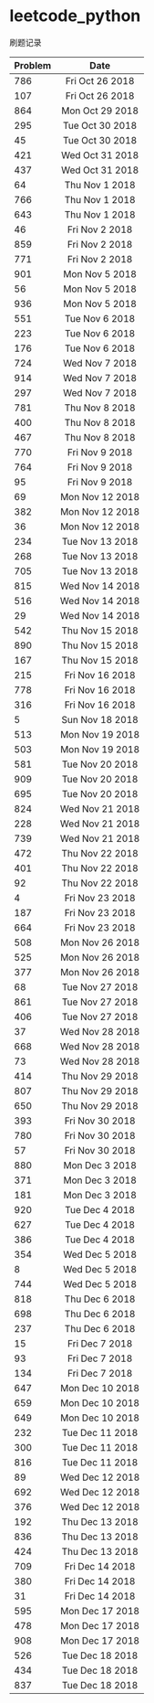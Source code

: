 # leetcode_python
刷题记录


| Problem  |      Date     |
|----------|:-------------:|
|786|Fri Oct 26 2018|
|107|Fri Oct 26 2018|
|864|Mon Oct 29 2018|
|295|Tue Oct 30 2018|
|45|Tue Oct 30 2018|
|421|Wed Oct 31 2018|
|437|Wed Oct 31 2018|
|64|Thu Nov  1 2018|
|766|Thu Nov  1 2018|
|643|Thu Nov  1 2018|
|46|Fri Nov  2 2018|
|859|Fri Nov  2 2018|
|771|Fri Nov  2 2018|
|901|Mon Nov  5 2018|
|56|Mon Nov  5 2018|
|936|Mon Nov  5 2018|
|551|Tue Nov  6 2018|
|223|Tue Nov  6 2018|
|176|Tue Nov  6 2018|
|724|Wed Nov  7 2018|
|914|Wed Nov  7 2018|
|297|Wed Nov  7 2018|
|781|Thu Nov  8 2018|
|400|Thu Nov  8 2018|
|467|Thu Nov  8 2018|
|770|Fri Nov  9 2018|
|764|Fri Nov  9 2018|
|95|Fri Nov  9 2018|
|69|Mon Nov 12 2018|
|382|Mon Nov 12 2018|
|36|Mon Nov 12 2018|
|234|Tue Nov 13 2018|
|268|Tue Nov 13 2018|
|705|Tue Nov 13 2018|
|815|Wed Nov 14 2018|
|516|Wed Nov 14 2018|
|29|Wed Nov 14 2018|
|542|Thu Nov 15 2018|
|890|Thu Nov 15 2018|
|167|Thu Nov 15 2018|
|215|Fri Nov 16 2018|
|778|Fri Nov 16 2018|
|316|Fri Nov 16 2018|
|5|Sun Nov 18 2018|
|513|Mon Nov 19 2018|
|503|Mon Nov 19 2018|
|581|Tue Nov 20 2018|
|909|Tue Nov 20 2018|
|695|Tue Nov 20 2018|
|824|Wed Nov 21 2018|
|228|Wed Nov 21 2018|
|739|Wed Nov 21 2018|
|472|Thu Nov 22 2018|
|401|Thu Nov 22 2018|
|92|Thu Nov 22 2018|
|4|Fri Nov 23 2018|
|187|Fri Nov 23 2018|
|664|Fri Nov 23 2018|
|508|Mon Nov 26 2018|
|525|Mon Nov 26 2018|
|377|Mon Nov 26 2018|
|68|Tue Nov 27 2018|
|861|Tue Nov 27 2018|
|406|Tue Nov 27 2018|
|37|Wed Nov 28 2018|
|668|Wed Nov 28 2018|
|73|Wed Nov 28 2018|
|414|Thu Nov 29 2018|
|807|Thu Nov 29 2018|
|650|Thu Nov 29 2018|
|393|Fri Nov 30 2018|
|780|Fri Nov 30 2018|
|57|Fri Nov 30 2018|
|880|Mon Dec  3 2018|
|371|Mon Dec  3 2018|
|181|Mon Dec  3 2018|
|920|Tue Dec  4 2018|
|627|Tue Dec  4 2018|
|386|Tue Dec  4 2018|
|354|Wed Dec  5 2018|
|8|Wed Dec  5 2018|
|744|Wed Dec  5 2018|
|818|Thu Dec  6 2018|
|698|Thu Dec  6 2018|
|237|Thu Dec  6 2018|
|15|Fri Dec  7 2018|
|93|Fri Dec  7 2018|
|134|Fri Dec  7 2018|
|647|Mon Dec 10 2018|
|659|Mon Dec 10 2018|
|649|Mon Dec 10 2018|
|232|Tue Dec 11 2018|
|300|Tue Dec 11 2018|
|816|Tue Dec 11 2018|
|89|Wed Dec 12 2018|
|692|Wed Dec 12 2018|
|376|Wed Dec 12 2018|
|192|Thu Dec 13 2018|
|836|Thu Dec 13 2018|
|424|Thu Dec 13 2018|
|709|Fri Dec 14 2018|
|380|Fri Dec 14 2018|
|31|Fri Dec 14 2018|
|595|Mon Dec 17 2018|
|478|Mon Dec 17 2018|
|908|Mon Dec 17 2018|
|526|Tue Dec 18 2018|
|434|Tue Dec 18 2018|
|837|Tue Dec 18 2018|
